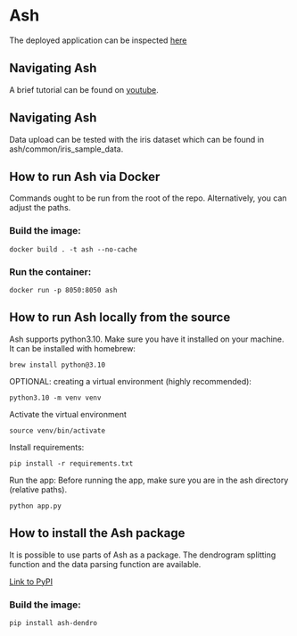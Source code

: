 # Ash

The deployed application can be inspected [here](https://ash-clustering-80f7adc27a4c.herokuapp.com/)

## Navigating Ash

A brief tutorial can be found on [youtube](https://www.youtube.com/watch?v=WLfB4a4UlKg).

## Navigating Ash
Data upload can be tested with the iris dataset which can be found in ash/common/iris_sample_data.

## How to run Ash via Docker
Commands ought to be run from the root of the repo. Alternatively, you can adjust the paths.

### Build the image:
```
docker build . -t ash --no-cache 
```
### Run the container:
```
docker run -p 8050:8050 ash 
```

## How to run Ash locally from the source
Ash supports python3.10. Make sure you have it installed on your machine.
It can be installed with homebrew:
```
brew install python@3.10
```
OPTIONAL: creating a virtual environment (highly recommended):
```
python3.10 -m venv venv
```
Activate the virtual environment
```
source venv/bin/activate
```
Install requirements:
```
pip install -r requirements.txt
```
Run the app:
Before running the app, make sure you are in the ash directory (relative paths).
```
python app.py
```

## How to install the Ash package 
It is possible to use parts of Ash as a package. The dendrogram splitting function and the data parsing function are available.

[Link to PyPI](https://pypi.org/project/ash-dendro/)

### Build the image:
```
pip install ash-dendro
```


